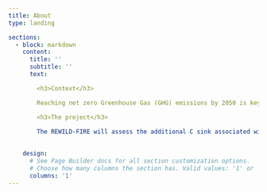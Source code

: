 ```yaml
---
title: About
type: landing

sections:
  - block: markdown
    content:
      title: ''
      subtitle: ''
      text:

        <h3>Context</h3>

        Reaching net zero Greenhouse Gas (GHG) emissions by 2050 is key to limit global warming to 1.5°C, and requires in all scenarios active carbon dioxide (CO2) removal (CDR). Nature-based solutions (NBS) offer low-cost options for CDR, which need to be better identified, assessed for their carbon (C) sink potential, and upscaled. NBS include increased protection, restoration, and improved management of forest ecosystems. Rewilding strategies, such as natural reforestation on marginal lands or renaturalization of forests where human action has been interrupted (i.e. "proforestation"), also offer opportunities to increase C sinks. On the other hand, rewilding may also generate unintended consequences, such as increased fire hazard and loss of C through wildfire emissions.

        <h3>The project</h3>
        
        The REWILD-FIRE will assess the additional C sink associated with promoting reforestation on former agricultural land and proforestation of existing forests. The project will assess tradeoffs between increased biomass C and potential C losses from wildfire emissions and compare choices regarding the spatial planning of reforestation and proforestation throughout the Italian Alps. The project will strive to achieve three specific objectives:

    
    design:
      # See Page Builder docs for all section customization options.
      # Choose how many columns the section has. Valid values: '1' or '2'.
      columns: '1'
---
```

